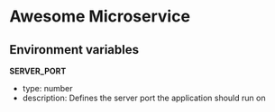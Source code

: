 # Awesome Microservice

## Environment variables

**SERVER_PORT**

- type: number
- description: Defines the server port the application should run on
